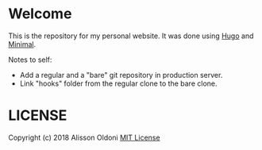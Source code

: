 # Welcome

This is the repository for my personal website. It was done using [Hugo](https://gohugo.io) and [Minimal](https://github.com/calintat/minimal).

Notes to self:  
- Add a regular and a "bare" git repository in production server.  
- Link "hooks" folder from the regular clone to the bare clone.  
  
  
# LICENSE

Copyright (c) 2018 Alisson Oldoni [MIT License](LICENSE)
